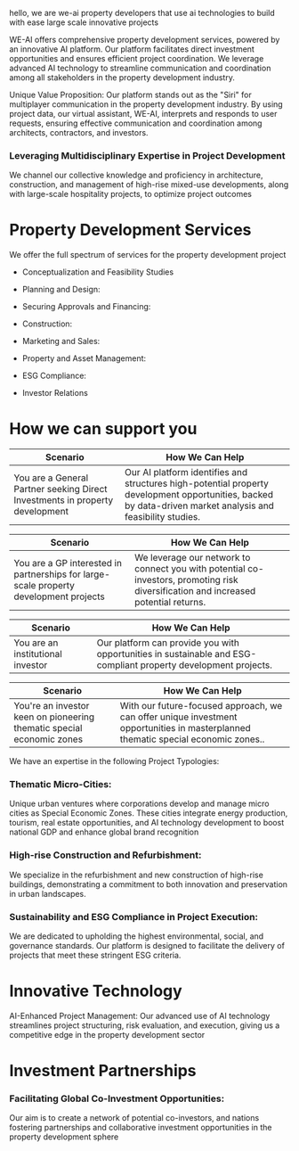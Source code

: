 hello, we are we-ai property developers that use ai technologies to build with ease large scale innovative projects

WE-AI offers comprehensive property development services, powered by an innovative AI platform.
Our platform facilitates direct investment opportunities and ensures efficient project coordination. We leverage advanced AI technology to streamline communication and coordination among all stakeholders in the property development industry.<br>

Unique Value Proposition: Our platform stands out as the "Siri" for multiplayer communication in the property development industry. By using project data, our virtual assistant, WE-AI, interprets and responds to user requests, ensuring effective communication and coordination among architects, contractors, and investors.<br>

### Leveraging Multidisciplinary Expertise in Project Development

We channel our collective knowledge and proficiency in architecture, construction, and management of high-rise mixed-use developments, along with large-scale hospitality projects, to optimize project outcomes<br>

# Property Development Services
We offer the full spectrum of services for the property development project
* Conceptualization and Feasibility Studies

* Planning and Design: 

* Securing Approvals and Financing: 
* Construction: 

* Marketing and Sales: 

* Property and Asset Management: 

* ESG Compliance: 

* Investor Relations

# How we can support you
|Scenario|How We Can Help|
|-------|-------|
|You are a General Partner seeking Direct Investments in property development|Our AI platform identifies and structures high-potential property development opportunities, backed by data-driven market analysis and feasibility studies.|<br>

|Scenario|How We Can Help|
|-------|-------|
|You are a GP interested in partnerships for large-scale property development projects|We leverage our network to connect you with potential co-investors, promoting risk diversification and increased potential returns.|<br>

|Scenario|How We Can Help|
|-------|-------|
|You are an institutional investor|Our platform can provide you with opportunities in sustainable and ESG-compliant property development projects.|<br>

|Scenario|How We Can Help|
|-------|-------|
|You're an investor keen on pioneering thematic special economic zones|With our future-focused approach, we can offer unique investment opportunities in masterplanned thematic special economic zones..|<br>



We have an expertise in the following Project Typologies:<br>
### Thematic Micro-Cities: 
Unique urban ventures where corporations develop and manage micro cities as Special Economic Zones. These cities integrate energy production, tourism, real estate opportunities, and AI technology development to boost national GDP and enhance global brand recognition<br>

### High-rise Construction and Refurbishment: 
We specialize in the refurbishment and new construction of high-rise buildings, demonstrating a commitment to both innovation and preservation in urban landscapes.
<br>

### Sustainability and ESG Compliance in Project Execution:
We are dedicated to upholding the highest environmental, social, and governance standards. Our platform is designed to facilitate the delivery of projects that meet these stringent ESG criteria.<br>








# Innovative Technology
AI-Enhanced Project Management: Our advanced use of AI technology streamlines project structuring, risk evaluation, and execution, giving us a competitive edge in the property development sector<br>

# Investment Partnerships
### Facilitating Global Co-Investment Opportunities: 
Our aim is to create a network of potential co-investors, and nations fostering partnerships and collaborative investment opportunities in the property development sphere<br>

